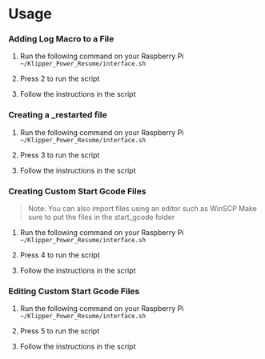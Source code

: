 # Usage

### Adding Log Macro to a File

1. Run the following command on your Raspberry Pi ```~/Klipper_Power_Resume/interface.sh```

2. Press 2 to run the script

3. Follow the instructions in the script

### Creating a _restarted file

1. Run the following command on your Raspberry Pi ```~/Klipper_Power_Resume/interface.sh```

2. Press 3 to run the script

3. Follow the instructions in the script

### Creating Custom Start Gcode Files

> Note: You can also import files using an editor such as WinSCP
>       Make sure to put the files in the start_gcode folder

1. Run the following command on your Raspberry Pi ```~/Klipper_Power_Resume/interface.sh```

2. Press 4 to run the script

3. Follow the instructions in the script

### Editing Custom Start Gcode Files

1. Run the following command on your Raspberry Pi ```~/Klipper_Power_Resume/interface.sh```

2. Press 5 to run the script

3. Follow the instructions in the script